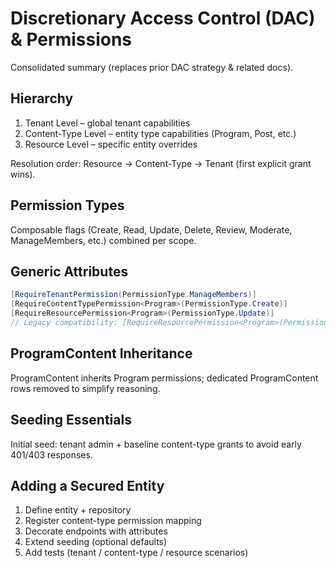# Discretionary Access Control (DAC) & Permissions

Consolidated summary (replaces prior DAC strategy & related docs).

## Hierarchy

1. Tenant Level – global tenant capabilities
2. Content-Type Level – entity type capabilities (Program, Post, etc.)
3. Resource Level – specific entity overrides

Resolution order: Resource → Content-Type → Tenant (first explicit grant wins).

## Permission Types

Composable flags (Create, Read, Update, Delete, Review, Moderate, ManageMembers, etc.) combined per scope.

## Generic Attributes

```csharp
[RequireTenantPermission(PermissionType.ManageMembers)]
[RequireContentTypePermission<Program>(PermissionType.Create)]
[RequireResourcePermission<Program>(PermissionType.Update)]
// Legacy compatibility: [RequireResourcePermission<Program>(PermissionType.Read)]
```

## ProgramContent Inheritance

ProgramContent inherits Program permissions; dedicated ProgramContent rows removed to simplify reasoning.

## Seeding Essentials

Initial seed: tenant admin + baseline content-type grants to avoid early 401/403 responses.

## Adding a Secured Entity

1. Define entity + repository
2. Register content-type permission mapping
3. Decorate endpoints with attributes
4. Extend seeding (optional defaults)
5. Add tests (tenant / content-type / resource scenarios)
